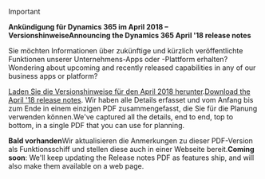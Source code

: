 > [!IMPORTANT]
> <span data-ttu-id="80d94-101">**Ankündigung für Dynamics 365 im April 2018 – Versionshinweise**</span><span class="sxs-lookup"><span data-stu-id="80d94-101">**Announcing the Dynamics 365 April '18 release notes**</span></span>
>
> <span data-ttu-id="80d94-102">Sie möchten Informationen über zukünftige und kürzlich veröffentlichte Funktionen unserer Unternehmens-Apps oder -Plattform erhalten?</span><span class="sxs-lookup"><span data-stu-id="80d94-102">Wondering about upcoming and recently released capabilities in any of our business apps or platform?</span></span>
>
> <span data-ttu-id="80d94-103">[Laden Sie die Versionshinweise für den April 2018 herunter](https://go.microsoft.com/fwlink/?linkid=870424).</span><span class="sxs-lookup"><span data-stu-id="80d94-103">[Download the April '18 release notes](https://go.microsoft.com/fwlink/?linkid=870424).</span></span> <span data-ttu-id="80d94-104">Wir haben alle Details erfasset und vom Anfang bis zum Ende in einem einzigen PDF zusammengefasst, die Sie für die Planung verwenden können.</span><span class="sxs-lookup"><span data-stu-id="80d94-104">We've captured all the details, end to end, top to bottom, in a single PDF that you can use for planning.</span></span>  
>
> <span data-ttu-id="80d94-105">**Bald vorhanden**Wir aktualisieren die Anmerkungen zu dieser PDF-Version als Funktionsschiff und stellen diese auch in einer Webseite bereit.</span><span class="sxs-lookup"><span data-stu-id="80d94-105">**Coming soon**: We'll keep updating the Release notes PDF as features ship, and will also make them available on a web page.</span></span> 
